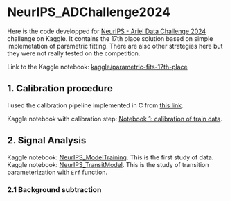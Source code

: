 # NeurIPS_ADChallenge2024

Here is the code developped for [NeurIPS - Ariel Data Challenge 2024](https://www.kaggle.com/competitions/ariel-data-challenge-2024/overview) challenge on Kaggle. It contains the 17th place solution based on simple implemetation of parametric fitting. There are also other strategies here but they were not really tested on the competition.

Link to the Kaggle notebook: [kaggle/parametric-fits-17th-place](https://www.kaggle.com/code/olehkivernyk/parametric-fits-17th-place)

## 1. Calibration procedure
I used the calibration pipeline implemented in C from [this link](https://www.kaggle.com/competitions/ariel-data-challenge-2024/discussion/531453).

Kaggle notebook with calibration step: [Notebook 1: calibration of train data](https://www.kaggle.com/code/olehkivernyk/neurips-starter).

## 2. Signal Analysis
Kaggle notebook: [NeurIPS_ModelTraining](https://www.kaggle.com/code/olehkivernyk/neurips-modeltraining/). This is the first study of data.
Kaggle notebook: [NeurIPS_TransitModel](https://www.kaggle.com/code/olehkivernyk/neurips-transitmodel/). This is the study of transition parameterization with `Erf` function.

### 2.1 Background subtraction